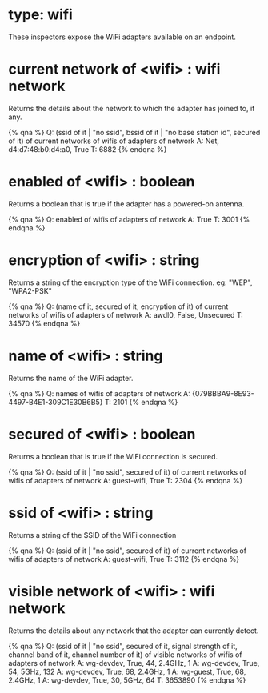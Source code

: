# type: wifi

These inspectors expose the WiFi adapters available on an endpoint.

# current network of &lt;wifi&gt; : wifi network

Returns the details about the network to which the adapter has joined to, if any.

{% qna %}
Q: (ssid of it | "no ssid", bssid of it | "no base station id", secured of it) of current networks of wifis of adapters of network
A: Net, d4:d7:48:b0:d4:a0, True
T: 6882
{% endqna %}

# enabled of &lt;wifi&gt; : boolean

Returns a boolean that is true if the adapter has a powered-on antenna.

{% qna %}
Q: enabled of wifis of adapters of network
A: True
T: 3001
{% endqna %}

# encryption of &lt;wifi&gt; : string

Returns a string of the encryption type of the WiFi connection. eg: "WEP", "WPA2-PSK"

{% qna %}
Q: (name of it, secured of it, encryption of it) of current networks of wifis of adapters of network
A: awdl0, False, Unsecured
T: 34570
{% endqna %}

# name of &lt;wifi&gt; : string

Returns the name of the WiFi adapter.

{% qna %}
Q: names of wifis of adapters of network
A: {079BBBA9-8E93-4497-B4E1-309C1E30B6B5}
T: 2101
{% endqna %}

# secured of &lt;wifi&gt; : boolean

Returns a boolean that is true if the WiFi connection is secured.

{% qna %}
Q: (ssid of it | "no ssid", secured of it) of current networks of wifis of adapters of network
A: guest-wifi, True
T: 2304
{% endqna %}

# ssid of &lt;wifi&gt; : string

Returns a string of the SSID of the WiFi connection

{% qna %}
Q: (ssid of it | "no ssid", secured of it) of current networks of wifis of adapters of network
A: guest-wifi, True
T: 3112
{% endqna %}

# visible network of &lt;wifi&gt; : wifi network

Returns the details about any network that the adapter can currently detect. 

{% qna %}
Q: (ssid of it | "no ssid", secured of it, signal strength of it, channel band of it, channel number of it) of visible networks of wifis of adapters of network
A: wg-devdev, True, 44, 2.4GHz, 1
A: wg-devdev, True, 54, 5GHz, 132
A: wg-devdev, True, 68, 2.4GHz, 1
A: wg-guest, True, 68, 2.4GHz, 1
A: wg-devdev, True, 30, 5GHz, 64
T: 3653890
{% endqna %}
